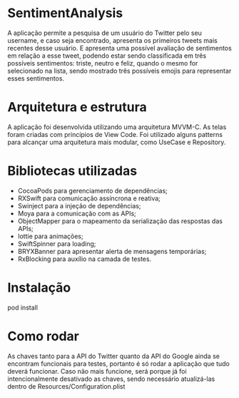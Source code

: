 # SentimentAnalysis
A aplicação permite a pesquisa de um usuário do Twitter pelo seu username, e caso seja encontrado, apresenta os primeiros tweets mais recentes desse usuário. E apresenta uma possível avaliação de sentimentos em relação a esse tweet, podendo estar sendo classificada em três possíveis sentimentos: triste, neutro e feliz, quando o mesmo for selecionado na lista, sendo mostrado três possíveis emojis para representar esses sentimentos.

# Arquitetura e estrutura
A aplicação foi desenvolvida utilizando uma arquitetura MVVM-C. As telas foram criadas com princípios de View Code. Foi utilizado alguns patterns para alcançar uma arquitetura mais modular, como UseCase e Repository.

# Bibliotecas utilizadas
- CocoaPods para gerenciamento de dependências;
- RXSwift para comunicação assíncrona e reativa;
- Swinject para a injeção de dependências;
- Moya para a comunicação com as APIs;
- ObjectMapper para o mapeamento da serialização das respostas das APIs;
- lottie para animações;
- SwiftSpinner para loading;
- BRYXBanner para apresentar alerta de mensagens temporárias;
- RxBlocking para auxílio na camada de testes.

# Instalação
pod install

# Como rodar
As chaves tanto para a API do Twitter quanto da API do Google ainda se encontram funcionais para testes, portanto é só rodar a aplicação que tudo deverá funcionar.
Caso não mais funcione, será porque já foi intencionalmente desativado as chaves, sendo necessário atualizá-las dentro de Resources/Configuration.plist
